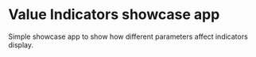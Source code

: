 Value Indicators showcase app
=============================

Simple showcase app to show how different parameters affect indicators display.
